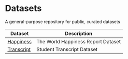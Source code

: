 # Datasets

A general-purpose repository for public, curated datasets

| Dataset | Description |
| --- | --- |
| [Happiness](happiness) | The World Happiness Report Dataset |
| [Transcript](transcript) | Student Transcript Dataset |

